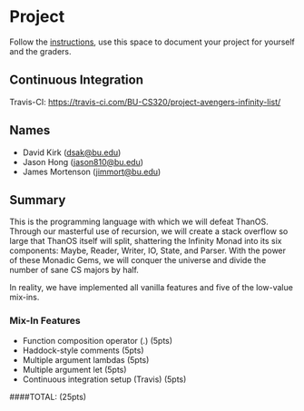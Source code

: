 # Project

Follow the [instructions](INSTRUCTIONS.md), use this space to document your project for yourself and the graders.

## Continuous Integration
Travis-CI: https://travis-ci.com/BU-CS320/project-avengers-infinity-list/

## Names
- David Kirk (dsak@bu.edu)
- Jason Hong (jason810@bu.edu)
- James Mortenson (jimmort@bu.edu)

## Summary
This is the programming language with which we will defeat ThanOS. Through our masterful use of recursion, we will create a stack overflow so large that ThanOS itself will split, shattering the Infinity Monad into its six components: Maybe, Reader, Writer, IO, State, and Parser. With the power of these Monadic Gems, we will conquer the universe and divide the number of sane CS majors by half.

In reality, we have implemented all vanilla features and five of the low-value mix-ins.

### Mix-In Features
- Function composition operator (.)             (5pts)
- Haddock-style comments                        (5pts)
- Multiple argument lambdas                     (5pts)
- Multiple argument let                         (5pts)
- Continuous integration setup (Travis)         (5pts)

####TOTAL:                                          (25pts)



